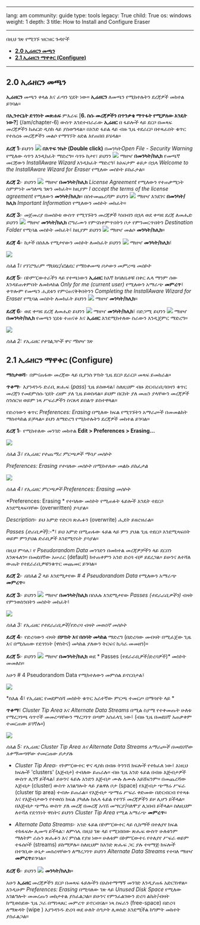 

---

lang: am
community: guide
type: tools
legacy: True
child: True
os: windows
weight: 1
depth: 3
title: How to Install and Configure Eraser

---

በዚህ ገጽ የሚገኙ ዝርዝር ጉዳዮች

- [**2.0 ኢሬዘርን መጫን**](#2.0)
- [**2.1 ኢሬዘርን ማዋቀር (Configure)**](#2.1)

-------

<a name="2.0"></a>
## 2.0 ኢሬዘርን መጫን ##

**ኢሬዘርን** መጫን ቀላል እና ፈጣን ሂደት ነው። **ኢሬዘርን** ለመጫን የሚከተሉትን ደረጃዎች መከተል ይገባል።


**በኢንተርኔት ደኅንነት መጽሐፍ** ምእራፍ [**6. ስሱ መረጃዎችን በጥንቃቄ ማጥፋት የሚቻለው እንዴት ነው?**] (/am/chapter-6) ውስጥ እንደተብራራው **ኢሬዘር** በ ፋይሎች ላይ ደርቦ በመጻፍ መረጃዎችን ከሐርድ ዲስክ ላይ ያስወግዳል። በአንድ ፋይል ላይ ብዙ ጊዜ  ተደራርቦ በተጻፈበት ቁጥር የተሰረዙ መረጃዎችን መልሶ የማግኘት ዕድል እየጠበበ ይሄዳል። 


**ደረጃ 1**፦ይህንን  ![](/sbox/screen/eraser-en/01.png) **በእጥፍ ንኬት (Double click)** በመንካት*Open File - Security Warning* የሚለው ሳጥን እንዲከፈት ማድረግ። ሳጥኑ ከታየ፣ ይህንን ![](/sbox/screen/eraser-en/02.png) ማዘዣ **በመንካት/ክሊክ** የመጫኛ መርጃውን *InstallAware Wizard* እንዲከፈት ማድረግ፤ ከአፍታም ቆይታ በኋላ *Welcome to the InstallAware Wizard for Eraser* የሚለው መስኮት ይከፈታል።


**ደረጃ 2**፦ ይህንን  ![](/sbox/screen/eraser-en/03.png) ማዘዣ **በመንካት/ክሊክ** *License Agreement* የሚለውን የተጠቃሚነት ስምምነት መግለጫ ገጽን መክፈት። ከዚያም *I accept the terms of the license agreement* የሚለውን **መንካት/ክሊክ**። በስተመጨረሻም  ይህንን ![](/sbox/screen/eraser-en/03.png) ማዘዣ እንደገና **በመንካት/ክሊክ** *Important Information*  የሚለውን መስኮት መክፈት።


**ደረጃ 3**፦ መጀመሪያ በመስኮቱ ውስጥ የሚገኙትን መረጃዎች ካነበብን በኋላ ወደ ቀጣዩ ደረጃ ለመሔድ ይህንን ![](/sbox/screen/eraser-en/03.png) ማዘዣ **መንካት/ክሊክ** ሮግራሙን የምናስቀምጥበትን ቦታ የምንመርጥበትን  *Destination Folder* የሚባል መስኮት መክፈት፤ ከዚያም ይህንን ![](/sbox/screen/eraser-en/03.png) ማዘዣ መልሶ **መንካት/ክሊክ**። 


**ደረጃ 4**፦  ከታች በስእሉ የሚታየውን መስኮት ለመክፈት ይህንን ![](/sbox/screen/eraser-en/03.png) ማዘዣ  **መንካት/ክሊክ**፤

![](/sbox/screen/eraser-en/04.png)

*ስእል 1፤ የፕሮግራም ማህደር/ፎልደር የማስቀመጫ ቦታውን መምረጫ መስኮት*


**ደረጃ 5**፦ በኮምፒውተራችን ላይ የተጫነውን **ኢሬዘር** ከእኛ ከባለቤቶቹ በቀር ሌላ ማንም ሰው እንዳይጠቀምበት ለመከላከል *Only for me (current user)* የሚለውን አማራጭ **መምረጥ**፤ ቀጥሎም የመጫን ሒደቱን የምናጠናቅቅበትንን  *Completing the InstallAware Wizard for Eraser* የሚባል መስኮት ለመክፈት ይህንን ![](/sbox/screen/eraser-en/03.png)  ማዘዣ **መንካት/ክሊክ**።


**ደረጃ 6**፦ ወደ ቀጣዩ ደረጃ ለመሔድ ይህንን  ![](/sbox/screen/eraser-en/03.png) ማዘዣ **መንካት/ክሊክ**፤ በድጋሚ ይህንን  ![](/sbox/screen/eraser-en/05.png) ማዘዣ **በመንካት/ክሊክ** የመጫን ሂደቱ ተጠናቆ እና **ኢሬዘር** እንደሚከተለው ስራውን እንዲጀምር ማድረግ።

![](/sbox/screen/eraser-en/06.png)

*ስእል 2: የኢሬዘር የተገልጋዮች ዋና ማዘዣ ገጽ*



<a name="2.1"></a>
## 2.1 ኢሬዘርን ማዋቀር (Configure) ##

**ማስታወሻ**፦ በምናጠፋው መረጃው ላይ ቢያንስ ሦስት ጊዜ ደርቦ ደራርቦ መጻፍ ይመከራል።

**ጥቆማ**፦ እያንዳንዱ ድራቢ ጽሑፍ (*pass*) ጊዜ ይስወዳል፤ ስለዚህም ብዙ ድርብራቢባበዛን ቁጥር መረጃን የመደምሰሱ ሂደት ረዘም ያለ ጊዜ ይወስዳል። ይህም በርከት ያለ መጠን ያላቸውን መረጃዎች ስንሰርዝ ወይም ነጻ ሥፍራዎችን ስናጸዳ ይበልጥ ይስተዋላል። 

የድረባውን ቁጥር *Preferences: Erasing* በሚለው ክፍል የሚገኙትን አማራጮች በመመልከት ማስተካከል ይቻላል። ይህን ለማድረግ የሚከተሉትን ደረጃዎች መከተል ይገባል።


**ደረጃ 1**፦ የሚከተለው መንገድ መከተል **Edit > Preferences > Erasing...** 

![](/sbox/screen/eraser-en/07.png)

*ስእል 3፤ የኢሬዘር የተጨማሪ ምርጫዎች ማሳያ መስኮት*

*Preferences: Erasing የተባለው መስኮት በሚከተለው መልኩ ይከፈታል*

![](/sbox/screen/eraser-en/08.png)

*ስእል 4፤ የኢሬዘር ምርጫዎች  Preferences: Erasing መስኮት*


*Preferences: Erasing * የተባለው መስኮት የሚጠፉት ፋይሎች እንዴት ተደርቦ እንደሚጻፍባቸው (overwritten)  ያሳያል።

*Description*፦ ይህ አምድ የድርባ ጽሑፉን (overwrite) ሒደት ይዘረዝራል።

*Passes (ድራቢዎች)*:-*፤ ይህ  አምድ በሚጠፋው ፋይል ላይ ምን ያህል ጊዜ ተደርቦ እንደሚጻፍበት ወይም ምንያህል ድራቢዎች እንደሚኖሩት ያሳያል።

በዚህ ምሳሌ፣ የ *Pseudorandom Data* መንገድን በመከተል መረጃዎቻችን ላይ ደርበን እንጽፋለን። በመደበኛው አሠራር  (default) ከተጠቀምን አንድ  ድረባ ብቻ ይደረጋል። ይሁንና ለተሻለ ውጤት የተደራራቢዎቹንቁጥር መጨመር ይገባል።


**ደረጃ 2**፦ *በስእል 2* ላይ እንደሚታየው *# 4 Pseudorandom Data* የሚለውን አማራጭ **መምረጥ**። 


**ደረጃ 3**፦ ይህንን  ![](/sbox/screen/eraser-en/09.png) ማዘዣ **በመንካት/ክሊክ** በስእሉ እንደሚታየው *Passes (ተደራራቢዎችን)* ብዛት የምንወስንበትን መስኮት መከፈት፤

![](/sbox/screen/eraser-en/10.png)

*ስእል 3: የኢሬዘር የተደራራቢዎች/የድረባ ብዛት መወሰኛ መስኮት*


**ደረጃ 4**፦ የድረባውን ብዛት  **በሦስት እና በሰባት መካከል** ማድረግ (በድረባው መብዛት በሚፈጀው ጊዜ እና በሚሰጠው የደኅንነት (ዋስትና) መካከል ያለውን ትርፍና ኪሳራ መመዘን)።


**ደረጃ 5**፦ ይህንን ![](/sbox/screen/eraser-en/11.png) ማዘዣ **በመንካት/ክሊክ** ወደ * Passes (ተደራራቢዎች/ድረባዎች)* መስኮት መመለስ።


አሁን \# 4 Pseudorandom Data የሚከተለውን መምሰል ይኖርበታል፤

![](/sbox/screen/eraser-en/12.png)

*ስእል 4፤  የኢሬዘር የመደምሰሻ መስኮት ቁጥር አራተኛው ምርጫ ተመርጦ በማሳየት ላይ  *


**ጥቆማ**፤ *Cluster Tip Area* እና *Alternate Data Streams* በሚል ስያሜ የተቀመጡት ሁለቱ የማረጋገጫ ሳጥኖች መመረጣቸውን ማረጋገጥ በጣም አስፈላጊ ነው፤ (ብዙ ጊዜ በመደበኛ አጠቃቀም ተመርጠው ይገኛሉ።)

![](/sbox/screen/eraser-en/13.png)

*ስእል 5: የኢሬዘር Cluster Tip Area  እና Alternate Data Streams አማራጮች በመደበኛው አቀማመጣቸው ተመርጠው ይታያሉ*


- *Cluster Tip Area*፦ የኮምፒውተር ዋና ዲስክ በብዙ ትንንሽ ክፍሎች የተከፈለ ነው፤ እነዚህ ክፍሎች 'clusters' (እጅብታ) ተብለው ይጠራሉ።  ብዙ ጊዜ አንድ ፋይል በብዙ እጅብታዎች ውስጥ ሊገኝ ይችላል፤ ይሁንና ፋይሉ አንድን እጅብታ ሙሉ ለሙሉ አይሸፍንም። በመጨረሻው እጅብታ (cluster) ውስጥ አገልግሎት ላይ ያልዋለ ቦታ (space) የእጅብታ ጭማሬ ሥፍራ (cluster tip area) ተብሎ ይጠራል። የእጅብታ ጭማሬ ሥፍራ ቀድመው በድርብርብ የተጻፉ እና የእጅብታውን የተወሰነ ክፍል ያካለሉ ከሌላ ፋይል የተገኙ መረጃዎችን ይዞ ሊሆን ይችላል። በእጅብታ ጭማሬ ውስጥ ያለ መረጃ በመረጃ አሳሽ መሣርያ/ባለሞያ ሊነበብ ይችላል። ስለዚህም ለተሻለ የደኅንነት ዋስትና ይህንን  *Cluster Tip Area* የሚል አማራጭ **መምረጥ**።

- *Alternate Data Streams*፦ አንድ ፋይል በኮምፒውተር ላይ ሲከማች በተለያየ ክፍል ተከፋፍሎ ሊመጣ ይችላል:፡  ለምሳሌ በዚህ ገጽ ላይ የሚነበበው ጽሑፍ ውስጥ ሁለቱንም ማለትም ራሱን ጽሑፉን እና ምስል የያዘ ነው። ሁለቱም በኮምፒውተሩ የተለያየ ሥፍራ ወይም ተፋሰሶች (streams) ይከማቻሉ። ስለዚህም ከአንድ ጽሑፍ ጋር ያሉ ተዛማጅ ክፍሎች በተገቢው ሁኔታ መሰረዛቸውን ለማረጋገጥ ይህንን *Alternate Data Streams* የተባለ ማዘዣ **መምረጥ**ይገባል።


**ደረጃ 6**፦ ይህንን  ![](/sbox/screen/eraser-en/11.png) **መንካት/ክሊክ**።

አሁን **ኢሬዘር** መረጃዎችን ደርቦ በመጻፍ ፋይሎችን በአስተማማኝ መንገድ እንዲያጠፋ አድርገነዋል። እንዲሁም *Preferences: Erasing* በሚባለው ገጽ ላይ *Unused Disk Space* የሚለው አገልግሎት መመረጡን መከታተል ያስፈልጋል። ይሁንና የምንፈልገውን ድረባ ልኬት/ብዛት ከሚወስደው ጊዜ ጋራ በማነጻጸር መምረጥ ይኖርብናል። ነጻ ስፍራን (free-space) በድረባ ለማጽዳት (wipe ) እያንዳንዱ ድረባ ወደ ሁለት ሰዓታት ሊወስድ እንደሚችል ከግምት መክተት ያስፈልጋል። 

